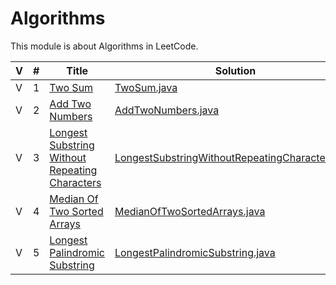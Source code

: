 # Algorithms

This module is about Algorithms in LeetCode. 

 V | #  | Title | Solution | Difficulty 
-- | -- | ----- | -------- | ---------- 
 V | 1  | [Two Sum][1-link] | [TwoSum.java][1-solution] | Easy
 V | 2  | [Add Two Numbers][2-link] | [AddTwoNumbers.java][2-solution] | Medium
 V | 3  | [Longest Substring Without Repeating Characters][3-link] | [LongestSubstringWithoutRepeatingCharacters.java][3-solution] | Medium
 V | 4  | [Median Of Two Sorted Arrays][4-link] | [MedianOfTwoSortedArrays.java][4-solution] | Hard
 V | 5  | [Longest Palindromic Substring][5-link] | [LongestPalindromicSubstring.java][5-solution] | Medium
  
  
[1-link]: https://leetcode.com/problems/two-sum/
[1-solution]: https://github.com/jsong00505/LeetCode/blob/master/Algorithms/src/main/java/easy/t/TwoSum.java
[2-link]: https://leetcode.com/problems/add-two-numbers/
[2-solution]: https://github.com/jsong00505/LeetCode/blob/master/Algorithms/src/main/java/medium/a/AddTwoNumbers.java
[3-link]: https://leetcode.com/problems/longest-substring-without-repeating-characters/
[3-solution]: https://github.com/jsong00505/LeetCode/blob/master/Algorithms/src/main/java/medium/l/LongestSubstringWithoutRepeatingCharacters.java
[4-link]: https://leetcode.com/problems/median-of-two-sorted-arrays/
[4-solution]: https://github.com/jsong00505/LeetCode/blob/master/Algorithms/src/main/java/hard/m/MedianOfTwoSortedArrays.java
[5-link]: https://leetcode.com/problems/longest-palindromic-substring/
[5-solution]: https://github.com/jsong00505/LeetCode/blob/master/Algorithms/src/main/java/medium/l/LongestPalindromicSubstring.java
